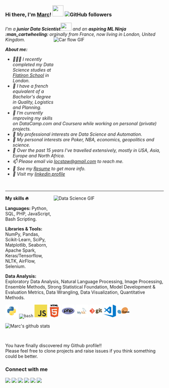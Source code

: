 ### Hi there, I'm [Marc](https://www.linkedin.com/in/marc-inizan/)! <img src="https://raw.githubusercontent.com/TheDudeThatCode/TheDudeThatCode/master/Assets/Hi.gif" width=35 height=35> ![GitHub followers](https://img.shields.io/github/followers/locsta?style=social)

<p>
  <em>
    I'm a <b>junior Data Scientist</b><img src="https://raw.githubusercontent.com/TheDudeThatCode/TheDudeThatCode/master/Assets/Developer.gif" width=35 height=25> and an <b>aspiring ML Ninja :man_cartwheeling: </b>  orginally from France, now living in London, United Kingdom.
  </em>
<!--<img align="right" alt="Coder GIF" height=250 width=350 src="https://magiccopy.xyz/assets/images/hadder.gif" /> -->
<img align="right" alt="Car flow GIF" height=250 width=350 src="https://media.giphy.com/media/QAmIYjAoHRuiIvyVLE/giphy.gif" />

 </p>


<em>

**About me:**

- 👨🏽‍💻 I recently completed my Data Science studies at [Flatiron School](https://flatironschool.com/career-courses/data-science-bootcamp/london) in London.
- 💼 I have a french equivalent of a Bachelor's degree in Quality, Logistics and Planning.
- 🌱 I’m currently improving my skills on DataCamp.com and Coursera while working on personal (private) projects.
- :construction: My professional interests are Data Science and Automation.
- 🤔 My personal interests are Poker, NBA, economics, geopolitics and science.
- :luggage: Over the past 15 years I've travelled extensively, mostly in USA, Asia, Europe and North Africa.
- 📫 Please email via [locstaw@gmail.com](mailto:locstaw@gmail.com) to reach me.
- 📝 See my [Resume](https://drive.google.com/file/d/1qAO54uDKp9g2kW_iWTGIlY5tW3Yp_CMW/view?usp=sharing) to get more info.
- 🎯 Visit my [linkedin profile](https://www.linkedin.com/in/marc-inizan/)

<br/>
</em>

<hr>
<div>
<p>

<img align="right" alt="Data Science GIF" height=250 width=350 src="https://media.giphy.com/media/7c8QeB0VMddFOuu4iR/giphy.gif" />

**My skills :fire:**

**Languages:**  Python, SQL, PHP, JavaScript, Bash Scripting.

**Libraries & Tools:** NumPy, Pandas, Scikit-Learn, SciPy, Matplotlib, Seaborn, Apache Spark, Keras/Tensorflow, NLTK, AirFlow, Selenium.

**Data Analysis:** Exploratory Data Analysis, Natural Language Processing, Image Processing, Ensemble Methods, Strong Statistical Foundation, Model Development & Evaluation Metrics, Data Wrangling, Data Visualization, Quantitative Methods.


<code><img height="40" src="https://raw.githubusercontent.com/github/explore/80688e429a7d4ef2fca1e82350fe8e3517d3494d/topics/python/python.png" title="python"></code>
<code><img height="40" src="https://camo.githubusercontent.com/a7de91b915d8b286dda762e3683d9a1c961692d43f8349d020ecd54634a823cf/68747470733a2f2f63646e2e7261776769742e636f6d2f6f64622f6f6666696369616c2d626173682d6c6f676f2f6d61737465722f6173736574732f4c6f676f732f4964656e746974792f504e472f424153485f6c6f676f2d7472616e73706172656e742d62672d636f6c6f722e706e67" title="bash"></code>
<code><img height="40" src="https://raw.githubusercontent.com/github/explore/80688e429a7d4ef2fca1e82350fe8e3517d3494d/topics/javascript/javascript.png" title="javascript"></code>
<code><img height="40" src="https://raw.githubusercontent.com/github/explore/80688e429a7d4ef2fca1e82350fe8e3517d3494d/topics/html/html.png" title="html"></code>
<code><img height="40" src="https://raw.githubusercontent.com/github/explore/80688e429a7d4ef2fca1e82350fe8e3517d3494d/topics/php/php.png" title="php"></code>
<code><img height="40" src="https://raw.githubusercontent.com/github/explore/80688e429a7d4ef2fca1e82350fe8e3517d3494d/topics/mysql/mysql.png" title="mysql"></code>
<code><img height="40" src="https://raw.githubusercontent.com/github/explore/80688e429a7d4ef2fca1e82350fe8e3517d3494d/topics/git/git.png" title="git"></code>
<code><img height="40" src="https://raw.githubusercontent.com/github/explore/80688e429a7d4ef2fca1e82350fe8e3517d3494d/topics/visual-studio-code/visual-studio-code.png" title="vscode"></code>
<code><img height="40" src="https://raw.githubusercontent.com/github/explore/80688e429a7d4ef2fca1e82350fe8e3517d3494d/topics/scikit-learn/scikit-learn.png" title="sklearn"></code>
</p>
</div>

![Marc's github stats](https://github-readme-stats.vercel.app/api?username=locsta&show_icons=true&hide_border=true)

<br/>

You have finally discovered my Github profile!!
<br/>
Please feel free to clone projects and raise issues if you think something could be better.
<br/>

### Connect with me
[<img target="_blank" src="https://img.icons8.com/bubbles/100/000000/secured-letter.png">](mailto:locstaw@gmail.com)
[<img target="_blank" src="https://img.icons8.com/bubbles/100/000000/linkedin.png">](https://www.linkedin.com/in/marc-inizan/)  [<img target="_blank" src="https://img.icons8.com/bubbles/100/000000/github.png">](https://github.com/locsta)  [<img target="_blank" src="https://img.icons8.com/bubbles/100/000000/facebook.png">](https://www.facebook.com/marc.inizan) [<img target="_blank" src="https://img.icons8.com/bubbles/100/000000/instagram-new.png">](https://www.instagram.com/locstaw/) [<img target="_blank" src="https://img.icons8.com/bubbles/100/000000/twitter.png">](https://twitter.com/LocSta_)
